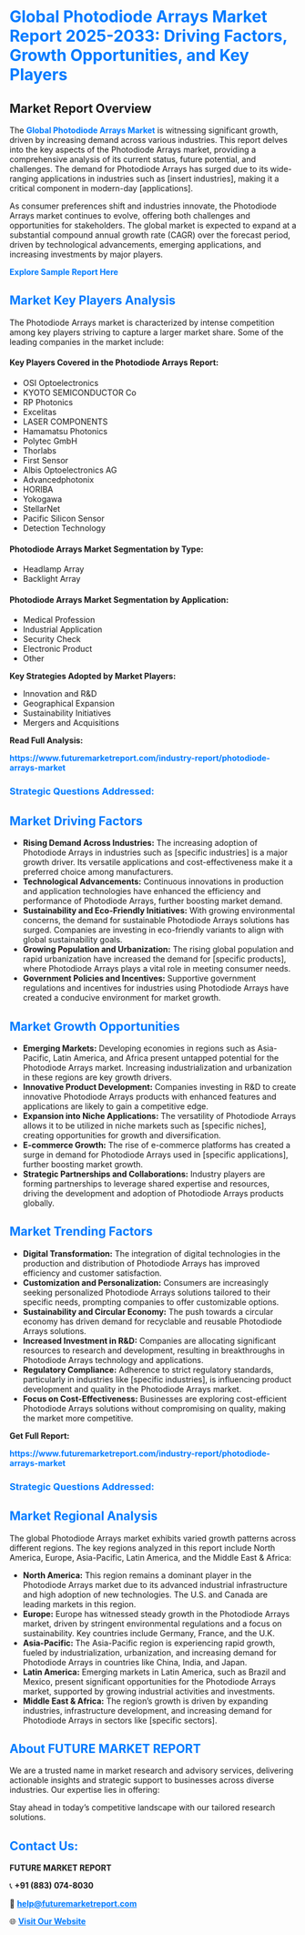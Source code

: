 <h1 style="color: #007BFF;">Global Photodiode Arrays Market Report 2025-2033: Driving Factors, Growth Opportunities, and Key Players</h1>

<section id="overview">
<h2>Market Report Overview</h2>
<p>The <a href="https://www.futuremarketreport.com/industry-report/photodiode-arrays-market" style="color: #007BFF; text-decoration: none;"><strong>Global Photodiode Arrays Market</strong></a> is witnessing significant growth, driven by increasing demand across various industries. This report delves into the key aspects of the Photodiode Arrays market, providing a comprehensive analysis of its current status, future potential, and challenges. The demand for Photodiode Arrays has surged due to its wide-ranging applications in industries such as [insert industries], making it a critical component in modern-day [applications].</p>
<p>As consumer preferences shift and industries innovate, the Photodiode Arrays market continues to evolve, offering both challenges and opportunities for stakeholders. The global market is expected to expand at a substantial compound annual growth rate (CAGR) over the forecast period, driven by technological advancements, emerging applications, and increasing investments by major players.</p>
</section>

<section id="overview">
<p><a href="https://www.futuremarketreport.com/request-sample/reportId=81452" style="color: #007BFF; text-decoration: none;"><strong>Explore Sample Report Here</strong></a></p>
</section>

<section id="key-players">
<h2 style="color: #007BFF;">Market Key Players Analysis</h2>
<p>The Photodiode Arrays market is characterized by intense competition among key players striving to capture a larger market share. Some of the leading companies in the market include:</p>
<h4>Key Players Covered in the Photodiode Arrays Report:</h4>
<ul><li>OSI Optoelectronics</li><li>KYOTO SEMICONDUCTOR Co</li><li>RP Photonics</li><li>Excelitas</li><li>LASER COMPONENTS</li><li>Hamamatsu Photonics</li><li>Polytec GmbH</li><li>Thorlabs</li><li>First Sensor</li><li>Albis Optoelectronics AG</li><li>Advancedphotonix</li><li>HORIBA</li><li>Yokogawa</li><li>StellarNet</li><li>Pacific Silicon Sensor</li><li>Detection Technology</li></ul>
<h4>Photodiode Arrays Market Segmentation by Type:</h4>
<ul><li>Headlamp Array</li><li>Backlight Array</li></ul>

<h4>Photodiode Arrays Market Segmentation by Application:</h4>
<ul><li>Medical Profession</li><li>Industrial Application</li><li>Security Check</li><li>Electronic Product</li><li>Other</li></ul>
<p><strong>Key Strategies Adopted by Market Players:</strong></p>
<ul>
<li>Innovation and R&D</li>
<li>Geographical Expansion</li>
<li>Sustainability Initiatives</li>
<li>Mergers and Acquisitions</li>
</ul>
</section>

<section>
<p><strong>Read Full Analysis: </strong></p><a href="https://www.futuremarketreport.com/industry-report/photodiode-arrays-market" style="color: #007BFF; text-decoration: none;"><strong>https://www.futuremarketreport.com/industry-report/photodiode-arrays-market</strong></a>
<h3 style="color: #007BFF;">Strategic Questions Addressed:</h3>
</section>

<section id="driving-factors">
<h2 style="color: #007BFF;">Market Driving Factors</h2>
<ul>
<li><strong>Rising Demand Across Industries:</strong> The increasing adoption of Photodiode Arrays in industries such as [specific industries] is a major growth driver. Its versatile applications and cost-effectiveness make it a preferred choice among manufacturers.</li>
<li><strong>Technological Advancements:</strong> Continuous innovations in production and application technologies have enhanced the efficiency and performance of Photodiode Arrays, further boosting market demand.</li>
<li><strong>Sustainability and Eco-Friendly Initiatives:</strong> With growing environmental concerns, the demand for sustainable Photodiode Arrays solutions has surged. Companies are investing in eco-friendly variants to align with global sustainability goals.</li>
<li><strong>Growing Population and Urbanization:</strong> The rising global population and rapid urbanization have increased the demand for [specific products], where Photodiode Arrays plays a vital role in meeting consumer needs.</li>
<li><strong>Government Policies and Incentives:</strong> Supportive government regulations and incentives for industries using Photodiode Arrays have created a conducive environment for market growth.</li>
</ul>
</section>

<section id="growth-opportunities">
<h2 style="color: #007BFF;">Market Growth Opportunities</h2>
<ul>
<li><strong>Emerging Markets:</strong> Developing economies in regions such as Asia-Pacific, Latin America, and Africa present untapped potential for the Photodiode Arrays market. Increasing industrialization and urbanization in these regions are key growth drivers.</li>
<li><strong>Innovative Product Development:</strong> Companies investing in R&D to create innovative Photodiode Arrays products with enhanced features and applications are likely to gain a competitive edge.</li>
<li><strong>Expansion into Niche Applications:</strong> The versatility of Photodiode Arrays allows it to be utilized in niche markets such as [specific niches], creating opportunities for growth and diversification.</li>
<li><strong>E-commerce Growth:</strong> The rise of e-commerce platforms has created a surge in demand for Photodiode Arrays used in [specific applications], further boosting market growth.</li>
<li><strong>Strategic Partnerships and Collaborations:</strong> Industry players are forming partnerships to leverage shared expertise and resources, driving the development and adoption of Photodiode Arrays products globally.</li>
</ul>
</section>

<section id="trending-factors">
<h2 style="color: #007BFF;">Market Trending Factors</h2>
<ul>
<li><strong>Digital Transformation:</strong> The integration of digital technologies in the production and distribution of Photodiode Arrays has improved efficiency and customer satisfaction.</li>
<li><strong>Customization and Personalization:</strong> Consumers are increasingly seeking personalized Photodiode Arrays solutions tailored to their specific needs, prompting companies to offer customizable options.</li>
<li><strong>Sustainability and Circular Economy:</strong> The push towards a circular economy has driven demand for recyclable and reusable Photodiode Arrays solutions.</li>
<li><strong>Increased Investment in R&D:</strong> Companies are allocating significant resources to research and development, resulting in breakthroughs in Photodiode Arrays technology and applications.</li>
<li><strong>Regulatory Compliance:</strong> Adherence to strict regulatory standards, particularly in industries like [specific industries], is influencing product development and quality in the Photodiode Arrays market.</li>
<li><strong>Focus on Cost-Effectiveness:</strong> Businesses are exploring cost-efficient Photodiode Arrays solutions without compromising on quality, making the market more competitive.</li>
</ul>
</section>

<section>
<p><strong>Get Full Report: </strong></p><a href="https://www.futuremarketreport.com/industry-report/photodiode-arrays-market" style="color: #007BFF; text-decoration: none;"><strong>https://www.futuremarketreport.com/industry-report/photodiode-arrays-market</strong></a>
<h3 style="color: #007BFF;">Strategic Questions Addressed:</h3>
</section>


<section id="regional-analysis">
<h2 style="color: #007BFF;">Market Regional Analysis</h2>
<p>The global Photodiode Arrays market exhibits varied growth patterns across different regions. The key regions analyzed in this report include North America, Europe, Asia-Pacific, Latin America, and the Middle East & Africa:</p>
<ul>
<li><strong>North America:</strong> This region remains a dominant player in the Photodiode Arrays market due to its advanced industrial infrastructure and high adoption of new technologies. The U.S. and Canada are leading markets in this region.</li>
<li><strong>Europe:</strong> Europe has witnessed steady growth in the Photodiode Arrays market, driven by stringent environmental regulations and a focus on sustainability. Key countries include Germany, France, and the U.K.</li>
<li><strong>Asia-Pacific:</strong> The Asia-Pacific region is experiencing rapid growth, fueled by industrialization, urbanization, and increasing demand for Photodiode Arrays in countries like China, India, and Japan.</li>
<li><strong>Latin America:</strong> Emerging markets in Latin America, such as Brazil and Mexico, present significant opportunities for the Photodiode Arrays market, supported by growing industrial activities and investments.</li>
<li><strong>Middle East & Africa:</strong> The region’s growth is driven by expanding industries, infrastructure development, and increasing demand for Photodiode Arrays in sectors like [specific sectors].</li>
</ul>
</section>

<footer>
<h2 style="color: #007BFF;">About FUTURE MARKET REPORT</h2>
<p>We are a trusted name in market research and advisory services, delivering actionable insights and strategic support to businesses across diverse industries. Our expertise lies in offering:</p>

<p>Stay ahead in today’s competitive landscape with our tailored research solutions.</p>

<h2 style="color: #007BFF;">Contact Us:</h2>
<p><strong>FUTURE MARKET REPORT</strong></p>
<p>📞 <strong>+91 (883) 074-8030</strong></p>
<p>📧 <strong><a href="mailto:help@futuremarketreport.com" style="color: #007BFF;">help@futuremarketreport.com</a></strong></p>
<p>🌐 <strong><a href="https://www.futuremarketreport.com/" style="color: #007BFF;">Visit Our Website</a></strong></p>
</footer>
